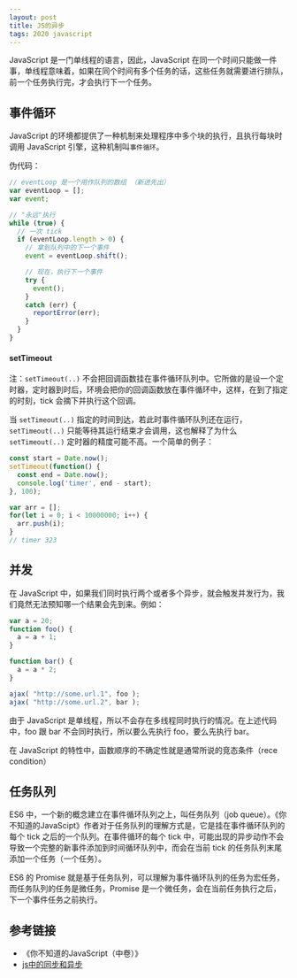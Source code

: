 ```yaml
---
layout: post
title: JS的异步
tags: 2020 javascript
---
```

JavaScript 是一门单线程的语言，因此，JavaScript 在同一个时间只能做一件事，单线程意味着，如果在同个时间有多个任务的话，这些任务就需要进行排队，前一个任务执行完，才会执行下一个任务。

## 事件循环
JavaScript 的环境都提供了一种机制来处理程序中多个块的执行，且执行每块时调用 JavaScript 引擎，这种机制叫`事件循环`。  

伪代码：
```js
// eventLoop 是一个用作队列的数组 （新进先出）
var eventLoop = [];
var event;

// "永远"执行
while (true) {
  // 一次 tick
  if (eventLoop.length > 0) {
    // 拿到队列中的下一个事件
    event = eventLoop.shift();

    // 现在，执行下一个事件
    try {
      event();
    }
    catch (err) {
      reportError(err);
    }
  }
}
```

#### setTimeout
注：`setTimeout(..)` 不会把回调函数挂在事件循环队列中。它所做的是设一个定时器，定时器到时后，环境会把你的回调函数放在事件循环中，这样，在到了指定的时刻，tick 会摘下并执行这个回调。  

当 `setTimeout(..)` 指定的时间到达，若此时事件循环队列还在运行，`setTimeout(..)` 只能等待其运行结束才会调用，这也解释了为什么 `setTimeout(..)` 定时器的精度可能不高。一个简单的例子：

```js
const start = Date.now();
setTimeout(function() {
  const end = Date.now();
  console.log('timer', end - start);
}, 100);

var arr = [];
for(let i = 0; i < 10000000; i++) {
  arr.push(i);
}
// timer 323
```

## 并发
在 JavaScript 中，如果我们同时执行两个或者多个异步，就会触发并发行为，我们竟然无法预知哪一个结果会先到来。例如：
```js
var a = 20;
function foo() {
  a = a + 1;
}

function bar() {
  a = a * 2;
}

ajax( "http://some.url.1", foo );
ajax( "http://some.url.2", bar );
```
由于 JavaScript 是单线程，所以不会存在多线程同时执行的情况。在上述代码中，foo 跟 bar 不会同时执行，所以要么先执行 foo，要么先执行 bar。

在 JavaScript 的特性中，函数顺序的不确定性就是通常所说的竞态条件（rece condition）  

## 任务队列
ES6 中，一个新的概念建立在事件循环队列之上，叫任务队列（job queue）。《你不知道的JavaScipt》作者对于任务队列的理解方式是，它是挂在事件循环队列的每个 tick 之后的一个队列。在事件循环的每个 tick 中，可能出现的异步动作不会导致一个完整的新事件添加到时间循环队列中，而会在当前 tick 的任务队列末尾添加一个任务（一个任务）。

ES6 的 Promise 就是基于任务队列，可以理解为事件循环队列的任务为宏任务，而任务队列的任务是微任务，Promise 是一个微任务，会在当前任务执行之后，下一个事件任务之前执行。

## 参考链接
- 《你不知道的JavaScript（中卷）》
- [ js中的同步和异步](https://www.cnblogs.com/Yellow-ice/p/10433423.html)
